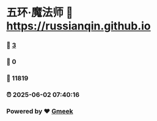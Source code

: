 # 五环·魔法师 :link: https://russianqin.github.io 
### :page_facing_up: [3](https://russianqin.github.io/tag.html) 
### :speech_balloon: 0 
### :hibiscus: 11819 
### :alarm_clock: 2025-06-02 07:40:16 
### Powered by :heart: [Gmeek](https://github.com/Meekdai/Gmeek)
